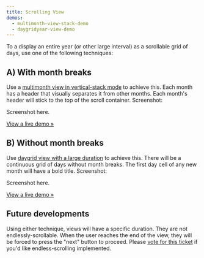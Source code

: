 ```yaml
---
title: Scrolling View
demos:
  - multimonth-view-stack-demo
  - daygridyear-view-demo
---
```


To a display an entire year (or other large interval) as a scrollable grid of days, use one of the following techniques:


<h2 id='multimonth'>A) With month breaks</h2>

Use a [multimonth view in vertical-stack mode](multimonth-view#vertical-stack) to achieve this. Each month has a header that visually separates it from other months. Each month's header will stick to the top of the scroll container. Screenshot:

Screenshot here.

[View a live demo &raquo;](multimonth-view-stack-demo)


<h2 id='daygrid'>B) Without month breaks</h2>

Use [daygrid view with a large duration](daygrid-view#large-duration) to achieve this. There will be a continuous grid of days without month breaks. The first day cell of any new month will have a bold title. Screenshot:

Screenshot here.

[View a live demo &raquo;](daygridyear-view-demo)


<h2>Future developments</h2>

Using either technique, views will have a specific duration. They are not endlessly-scrollable. When the user reaches the end of the view, they will be forced to press the "next" button to proceed. Please [vote for this ticket](https://github.com/fullcalendar/fullcalendar/issues/2276) if you'd like endless-scrolling implemented.
